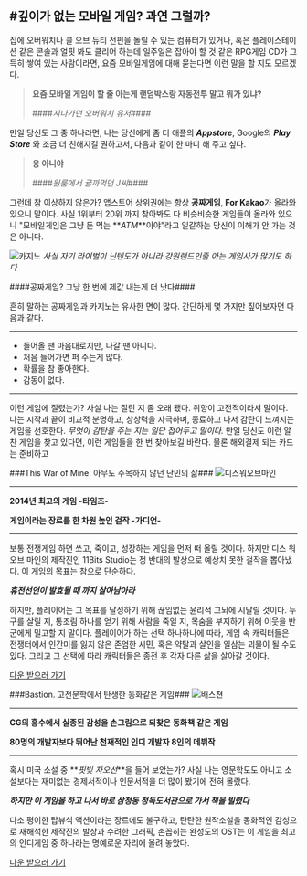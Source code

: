 #깊이가 없는 모바일 게임? 과연 그럴까?
----

집에 오버워치나 콜 오브 듀티 전편을 돌릴 수 있는 컴퓨터가 있거나, 혹은 플레이스테이션 같은 콘솔과 얼핏 봐도 클리어 하는데 일주일은 잡아야 할 것 같은 RPG게임 CD가 그득히 쌓여 있는 사람이라면, 요즘 모바일게임에 대해 묻는다면 이런 말을 할 지도 모르겠다.

>**요즘 모바일 게임이 할 줄 아는게 랜덤박스랑 자동전투 말고 뭐가 있냐?**
>
>####*지나가던 오버워치 유저*####

만일 당신도 그 중 하나라면, 나는 당신에게 좀 더 애플의 **_Appstore_**, Google의 **_Play Store_** 와 조금 더 친해지길 권하고서, 다음과 같이 한 마디 해 주고 싶다.

>**응 아니야**
>
>####*원룸에서 귤까먹던 J씨*####

그런데 참 이상하지 않은가? 앱스토어 상위권에는 항상 **공짜게임**, **For Kakao**가 올라와 있으니 말이다. 사실 1위부터 20위 까지 찾아봐도 다 비슷비슷한 게임들이 올라와 있으니 "모바일게임은 그냥 돈 먹는 **_ATM_**이야"라고 일갈하는 당신이 이해가 안 가는 것은 아니다. 



![카지노](https://www.casino.org/blog/wp-content/uploads/casino-scene.jpg)
_사실 자기 라이벌이 닌텐도가 아니라 강원랜드인줄 아는 게임사가 많기도 하다_

####공짜게임? 그냥 한 번에 제값 내는게 더 낫다####

흔히 말하는 공짜게임과 카지노는 유사한 면이 많다. 간단하게 몇 가지만 짚어보자면 다음과 같다.

----

- 들어올 땐 마음대로지만, 나갈 땐 아니다. 
- 처음 들어가면 퍼 주는게 많다. 
- 확률을 참 좋아한다. 
- 감동이 없다.

----

이런 게임에 질렸는가? 사실 나는 질린 지 좀 오래 됐다. 취향이 고전적이라서 말이다. 나는 시작과 끝이 비교적 분명하고, 상상력을 자극하며, 종료하고 나서 감탄이 느껴지는 게임을 선호한다. _무엇이 감탄을 주는 지는 일단 접어두고 말이다._
만일 당신도 이런 알찬 게임을 찾고 있다면, 이런 게임들을 한 번 찾아보길 바란다. 물론 해외결제 되는 카드는 준비하고

###This War of Mine. 아무도 주목하지 않던 난민의 삶###
![디스워오브마인](https://gamesrepublic.com/Uploads/products/148/1_productphotomain_opening.jpg)

----
**2014년 최고의 게임 -타임즈-**

**게임이라는 장르를 한 차원 높인 걸작 -가디언-**

----

보통 전쟁게임 하면 쏘고, 죽이고, 성장하는 게임을 먼저 떠 올릴 것이다. 하지만 디스 워 오브 마인의 제작진인 11Bits Studio는 정 반대의 발상으로 예상치 못한 걸작을 뽑아냈다. 
이 게임의 목표는 참으로 단순하다.

_**휴전선언이 발효될 때 까지 살아남아라**_

하지만, 플레이어는 그 목표를 달성하기 위해 끊임없는 윤리적 고뇌에 시달릴 것이다. 누구를 살릴 지, 통조림 하나를 얻기 위해 사람을 죽일 지, 목숨을 부지하기 위해 이웃을 반군에게 밀고할 지 말이다.
플레이어가 하는 선택 하나하나에 따라, 게임 속 캐릭터들은 전쟁터에서 인간미를 잃지 않은 존엄한 시민, 혹은 약탈과 살인을 일삼는 괴물이 될 수도 있다. 그리고 그 선택에 따라 캐릭터들은 종전 후 각자 다른 삶을 살아갈 것이다.

[다운 받으러 가기](https://itunes.apple.com/us/app/this-war-of-mine/id982175678?mt=8)

###Bastion. 고전문학에서 탄생한 동화같은 게임###
![배스쳔](http://www.technobuffalo.com/wp-content/uploads/2016/11/Bastion.jpg)

----
**CG의 홍수에서 실종된 감성을 손그림으로 되찾은 동화책 같은 게임**

**80명의 개발자보다 뛰어난 천재적인 인디 개발자 8인의 데뷔작**

----

혹시 미국 소설 중 **_핏빛 자오선_**을 들어 보았는가? 사실 나는 영문학도도 아니고 소설보다는 재미없는 경제서적이나 인문서적을 더 많이 봤기에 전혀 몰랐다.

_**하지만 이 게임을 하고 나서 바로 삼청동 정독도서관으로 가서 책을 빌렸다**_

다소 평이한 탑뷰식 액션이라는 장르에도 불구하고, 탄탄한 원작소설을 동화적인 감성으로 재해석한 제작진의 발상과 수려한 그래픽, 손꼽히는 완성도의 OST는 이 게임을 최고의 인디게임 중 하나라는 명예로운 자리에 올려 놓았다. 

[다운 받으러 가기](https://itunes.apple.com/kr/app/bastion/id537773100?mt=8)
